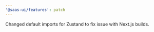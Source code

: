 ```yaml
---
'@saas-ui/features': patch
---
```


Changed default imports for Zustand to fix issue with Next.js builds.
